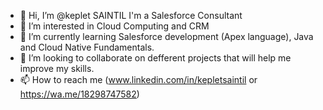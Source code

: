 - 👋 Hi, I’m @keplet SAINTIL I'm a Salesforce Consultant
- 👀 I’m interested in Cloud Computing and CRM
- 🌱 I’m currently learning Salesforce development (Apex language), Java and Cloud Native Fundamentals.
- 💞️ I’m looking to collaborate on defferent projects that will help me improve my skills.
- 📫 How to reach me (www.linkedin.com/in/kepletsaintil or https://wa.me/18298747582)

<!---
keplet/keplet is a ✨ special ✨ repository because its `README.md` (this file) appears on your GitHub profile.
You can click the Preview link to take a look at your changes.
--->
